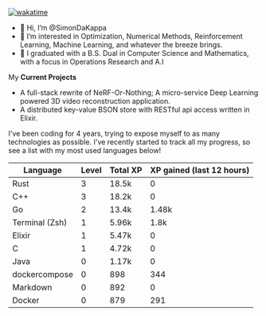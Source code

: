 
[![wakatime](https://wakatime.com/badge/user/50e6c678-94a9-4739-af51-360aeb113c51.svg)](https://wakatime.com/@50e6c678-94a9-4739-af51-360aeb113c51)

- 👋 Hi, I’m @SimonDaKappa
- 👀 I’m interested in Optimization, Numerical Methods, Reinforcement Learning, Machine Learning, and whatever the breeze brings.
- 🌱 I graduated with a B.S. Dual in Computer Science and Mathematics, with a focus in Operations Research and A.I

My **Current Projects** 
- A full-stack rewrite of NeRF-Or-Nothing; A micro-service Deep Learning powered 3D video reconstruction application.
- A distributed key-value BSON store with RESTful api access written in Elixir.

I've been coding for 4 years, trying to expose myself to as many technologies as possible. I've recently started to track all my progress, so see
a list with my most used languages below!

| Language | Level | Total XP | XP gained (last 12 hours) |
| --- | --- | --- | --- |
| Rust | 3 | 18.5k | 0 |
| C++ | 3 | 18.2k | 0 |
| Go | 2 | 13.4k | 1.48k |
| Terminal (Zsh) | 1 | 5.96k | 1.8k |
| Elixir | 1 | 5.47k | 0 |
| C | 1 | 4.72k | 0 |
| Java | 0 | 1.17k | 0 |
| dockercompose | 0 | 898 | 344 |
| Markdown | 0 | 892 | 0 |
| Docker | 0 | 879 | 291 |
